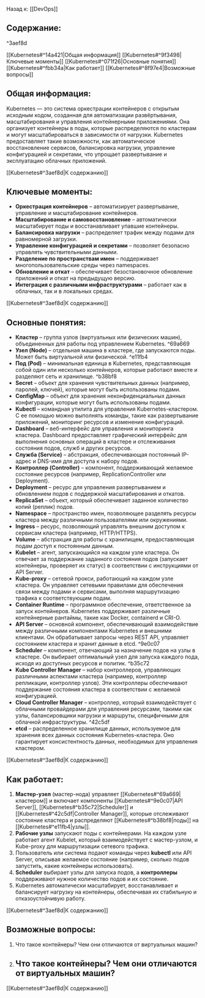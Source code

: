 Назад к: [[DevOps]]

## Содержание:

^3aef8d

[[Kubernetes#^14a421|Общая информация]]
[[Kubernetes#^9f3498|Ключевые моменты]]
[[Kubernetes#^071f26|Основные понятия]]
[[Kubernetes#^fbb34a|Как работает]]
[[Kubernetes#^8f97e4|Возможные вопросы]]

## Общая информация:
Kubernetes — это система оркестрации контейнеров с открытым исходным кодом, созданная для автоматизации развёртывания, масштабирования и управления контейнерными приложениями. Она организует контейнеры в поды, которые распределяются по кластерам и могут масштабироваться в зависимости от нагрузки. Kubernetes предоставляет такие возможности, как автоматическое восстановление сервисов, балансировка нагрузки, управление конфигурацией и секретами, что упрощает развертывание и эксплуатацию облачных приложений.

[[Kubernetes#^3aef8d|К содержанию]]
## Ключевые моменты:
- **Оркестрация контейнеров** – автоматизирует развертывание, управление и масштабирование контейнеров.
- **Масштабирование и самовосстановление** – автоматически масштабирует поды и восстанавливает упавшие контейнеры.
- **Балансировка нагрузки** – распределяет трафик между подами для равномерной загрузки.
- **Управление конфигурацией и секретами** – позволяет безопасно управлять чувствительными данными.
- **Разделение по пространствам имен** – поддерживает многопользовательские среды через namespaces.
- **Обновление и откат** – обеспечивает безостановочное обновление приложений и откат на предыдущую версию.
- **Интеграция с различными инфраструктурами** – работает как в облачных, так и в локальных средах.

[[Kubernetes#^3aef8d|К содержанию]]
## Основные понятия:
- **Кластер** – группа узлов (виртуальных или физических машин), объединенных для работы под управлением Kubernetes. ^69a669
- **Узел (Node)** – отдельная машина в кластере, где запускаются поды. Может быть виртуальной или физической. ^e11fb4
- **Под (Pod)** – минимальная единица в Kubernetes, представляющая собой один или несколько контейнеров, которые работают вместе и разделяют сеть и хранилище. ^b38bf8
- **Secret** – объект для хранения чувствительных данных (например, паролей, ключей), которые могут быть использованы подами.
- **ConfigMap** – объект для хранения неконфиденциальных данных конфигурации, которые могут быть использованы подами.
- **Kubectl** – командная утилита для управления Kubernetes-кластером. С ее помощью можно выполнять команды, такие как развертывание приложений, мониторинг ресурсов и изменение конфигураций.
- **Dashboard** – веб-интерфейс для управления и мониторинга кластера. Dashboard предоставляет графический интерфейс для выполнения основных операций в кластере и отслеживания состояния подов, служб и других ресурсов.
- **Служба (Service)** – абстракция, обеспечивающая постоянный IP-адрес и DNS-имя для доступа к набору подов.
- **Контроллер (Controller)** – компонент, поддерживающий желаемое состояние ресурсов (например, ReplicationController или Deployment).
- **Deployment** – ресурс для управления развертыванием и обновлением подов с поддержкой масштабирования и откатов.
- **ReplicaSet** – объект, который обеспечивает заданное количество копий (реплик) подов.
- **Namespace** – пространство имен, позволяющее разделять ресурсы кластера между различными пользователями или окружениями.
- **Ingress** – ресурс, позволяющий управлять внешним доступом к сервисам кластера (например, HTTP/HTTPS).
- **Volume** – абстракция для работы с хранилищем, предоставляющая подам доступ к постоянным данным.
- **Kubelet** – агент, запускающийся на каждом узле кластера. Он отвечает за поддержание заданного состояния подов (запускает контейнеры, проверяет их статус) в соответствии с инструкциями от API Server.
- **Kube-proxy** – сетевой прокси, работающий на каждом узле кластера. Он управляет сетевыми правилами для обеспечения связи между подами и сервисами, выполняя маршрутизацию трафика к соответствующим подам.
- **Container Runtime** – программное обеспечение, ответственное за запуск контейнеров. Kubernetes поддерживает различные контейнерные рантаймы, такие как Docker, containerd и CRI-O.
- **API Server** – основной компонент, обеспечивающий взаимодействие между различными компонентами Kubernetes и внешними клиентами. Он обрабатывает запросы через REST API, управляет состоянием кластера и хранит данные в etcd. ^9e0c07
- **Scheduler** – компонент, отвечающий за назначение подов на узлы в кластере. Он выбирает оптимальный узел для запуска каждого пода, исходя из доступных ресурсов и политик. ^b35c72
- **Kube Controller Manager** – набор контроллеров, управляющих различными аспектами кластера (например, контроллер репликации, контроллер узлов). Эти контроллеры обеспечивают поддержание состояния кластера в соответствии с желаемой конфигурацией.
- **Cloud Controller Manager** – контроллер, который взаимодействует с облачными провайдерами для управления ресурсами, такими как узлы, балансировщики нагрузки и маршруты, специфичными для облачной инфраструктуры. ^42c5df
- **etcd** – распределенное хранилище данных, используемое для хранения всех данных состояния Kubernetes-кластера. Оно гарантирует консистентность данных, необходимых для управления кластером.

[[Kubernetes#^3aef8d|К содержанию]]
## Как работает:
1. **Мастер-узел** (мастер-нода) управляет [[Kubernetes#^69a669|кластером]] и включает компоненты [[Kubernetes#^9e0c07|API Server]], [[Kubernetes#^b35c72|Scheduler]] и [[Kubernetes#^42c5df|Controller Manager]], которые отслеживают состояние кластера и распределяют [[Kubernetes#^b38bf8|поды]] на [[Kubernetes#^e11fb4|узлы]].
2. **Рабочие узлы** запускают поды с контейнерами. На каждом узле работает агент Kubelet, который взаимодействует с мастер-узлом, и Kube-proxy для маршрутизации сетевого трафика.
3. Пользователь или система подают команды через **kubectl** или API Server, описывая желаемое состояние (например, сколько подов запустить, какие контейнеры использовать).
4. **Scheduler** выбирает узлы для запуска подов, а **контроллеры** поддерживают нужное количество подов и их состояние.
5. Kubernetes автоматически масштабирует, восстанавливает и балансирует нагрузку на контейнеры, обеспечивая их стабильную и отказоустойчивую работу.

[[Kubernetes#^3aef8d|К содержанию]]
## Возможные вопросы:
1. Что такое контейнеры? Чем они отличаются от виртуальных машин?

1. ## Что такое контейнеры? Чем они отличаются от виртуальных машин?

[[Kubernetes#^3aef8d|К содержанию]]